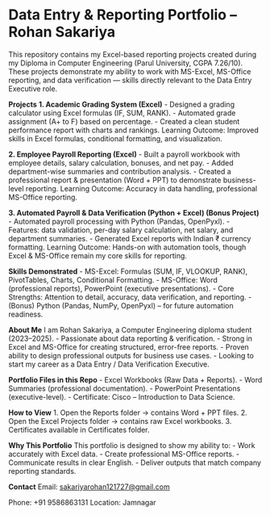 # Data Entry & Reporting Portfolio – Rohan Sakariya

This repository contains my Excel-based reporting projects created during my Diploma in Computer Engineering (Parul University, CGPA 7.26/10). These projects demonstrate my ability to work with MS-Excel, MS-Office reporting, and data verification — skills directly relevant to the Data Entry Executive role.

**Projects**
**1. Academic Grading System (Excel)**
      - Designed a grading calculator using Excel formulas (IF, SUM, RANK).
      - Automated grade assignment (A+ to F) based on percentage.
      - Created a clean student performance report with charts and rankings.
Learning Outcome: Improved skills in Excel formulas, conditional formatting, and visualization.

**2. Employee Payroll Reporting (Excel)**
      - Built a payroll workbook with employee details, salary calculation, bonuses, and net pay.
      - Added department-wise summaries and contribution analysis.
      - Created a professional report & presentation (Word + PPT) to demonstrate business-level reporting.
Learning Outcome: Accuracy in data handling, professional MS-Office reporting.

**3. Automated Payroll & Data Verification (Python + Excel) (Bonus Project)**
      - Automated payroll processing with Python (Pandas, OpenPyxl).
      - Features: data validation, per-day salary calculation, net salary, and department summaries.
      - Generated Excel reports with Indian ₹ currency formatting.
Learning Outcome: Hands-on with automation tools, though Excel & MS-Office remain my core skills for reporting.

**Skills Demonstrated**
      - MS-Excel: Formulas (SUM, IF, VLOOKUP, RANK), PivotTables, Charts, Conditional Formatting.
      - MS-Office: Word (professional reports), PowerPoint (executive presentations).
      - Core Strengths: Attention to detail, accuracy, data verification, and reporting.
      - (Bonus) Python (Pandas, NumPy, OpenPyxl) – for future automation readiness.

**About Me**
I am Rohan Sakariya, a Computer Engineering diploma student (2023–2025).
      - Passionate about data reporting & verification.
      - Strong in Excel and MS-Office for creating structured, error-free reports.
      - Proven ability to design professional outputs for business use cases.
      - Looking to start my career as a Data Entry / Data Verification Executive.

**Portfolio Files in this Repo**
      - Excel Workbooks (Raw Data + Reports).
      - Word Summaries (professional documentation).
      - PowerPoint Presentations (executive-level).
      - Certificate: Cisco – Introduction to Data Science.

**How to View**
      1. Open the Reports folder → contains Word + PPT files.
      2. Open the Excel Projects folder → contains raw Excel workbooks.
      3. Certificates available in Certificates folder.

**Why This Portfolio**
This portfolio is designed to show my ability to:
    - Work accurately with Excel data.
    - Create professional MS-Office reports.
    - Communicate results in clear English.
    - Deliver outputs that match company reporting standards.

**Contact**
 Email: sakariyarohan121727@gmail.com

 Phone: +91 9586863131
Location: Jamnagar
